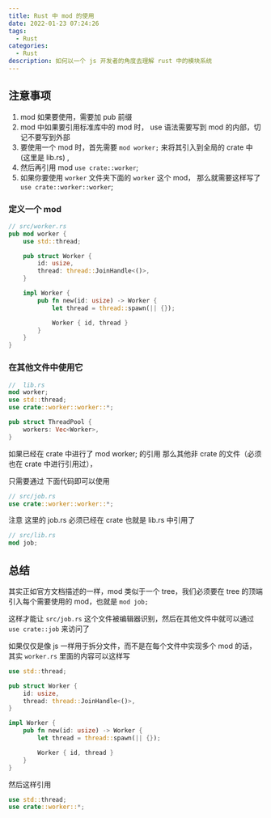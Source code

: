 ```yaml
---
title: Rust 中 mod 的使用
date: 2022-01-23 07:24:26
tags:
  - Rust
categories:
  - Rust 
description: 如何以一个 js 开发者的角度去理解 rust 中的模块系统
---
```


## 注意事项
1. mod 如果要使用，需要加 pub 前缀
2. mod 中如果要引用标准库中的 mod 时， use 语法需要写到 mod 的内部，切记不要写到外部
3. 要使用一个 mod 时，首先需要 `mod worker;` 来将其引入到全局的 crate 中 (这里是 lib.rs) ,
4. 然后再引用 mod `use crate::worker`;
5. 如果你要使用 `worker` 文件夹下面的 `worker` 这个 mod， 那么就需要这样写了 `use crate::worker::worker`;


### 定义一个 mod
```rs
// src/worker.rs
pub mod worker {
    use std::thread;

    pub struct Worker {
        id: usize,
        thread: thread::JoinHandle<()>,
    }

    impl Worker {
        pub fn new(id: usize) -> Worker {
            let thread = thread::spawn(|| {});

            Worker { id, thread }
        }
    }
}
```

### 在其他文件中使用它

```rs
//  lib.rs
mod worker;
use std::thread;
use crate::worker::worker::*;

pub struct ThreadPool {
    workers: Vec<Worker>,
}
```

如果已经在 crate 中进行了 mod worker; 的引用 那么其他非 crate 的文件（必须也在 crate 中进行引用过），

只需要通过 下面代码即可以使用
```rs
// src/job.rs
use crate::worker::worker::*;
```

注意
这里的 job.rs 必须已经在 crate 也就是 lib.rs 中引用了
```rs
// src/lib.rs
mod job;
```

## 总结
其实正如官方文档描述的一样，mod 类似于一个 tree，我们必须要在 tree 的顶端引入每个需要使用的 mod，也就是 `mod job;`

这样才能让 `src/job.rs` 这个文件被编辑器识别，然后在其他文件中就可以通过 `use crate::job` 来访问了

如果仅仅是像 js 一样用于拆分文件，而不是在每个文件中实现多个 mod 的话， 其实 `worker.rs` 里面的内容可以这样写
```rs
use std::thread;

pub struct Worker {
    id: usize,
    thread: thread::JoinHandle<()>,
}

impl Worker {
    pub fn new(id: usize) -> Worker {
        let thread = thread::spawn(|| {});

        Worker { id, thread }
    }
}
```
然后这样引用
```rs
use std::thread;
use crate::worker::*;
```
